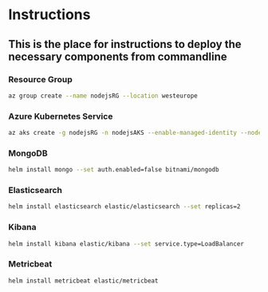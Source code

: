 # Instructions

## This is the place for instructions to deploy the necessary components from commandline

### Resource Group

```bash
az group create --name nodejsRG --location westeurope
```

### Azure Kubernetes Service

```bash
az aks create -g nodejsRG -n nodejsAKS --enable-managed-identity --node-count 2 --node-vm-size Standard_B8ms --enable-cluster-autoscaler --min-count 2 --max-count 2
```

### MongoDB

```bash
helm install mongo --set auth.enabled=false bitnami/mongodb
```

### Elasticsearch

```bash
helm install elasticsearch elastic/elasticsearch --set replicas=2
```

### Kibana

```bash
helm install kibana elastic/kibana --set service.type=LoadBalancer
```

### Metricbeat

```bash
helm install metricbeat elastic/metricbeat
```
